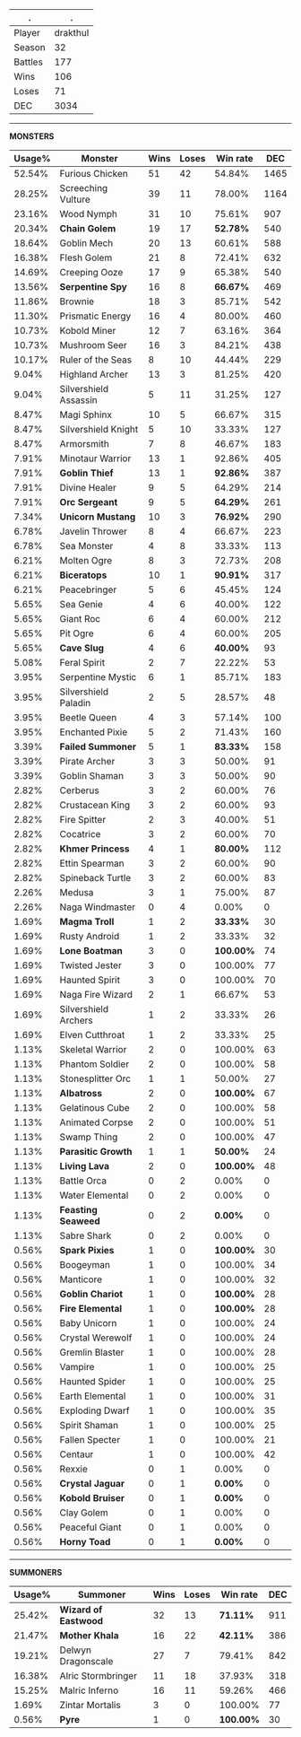 .|.
|-|-
Player|drakthul
Season|32
Battles|177
Wins|106
Loses|71
DEC|3034

---
**MONSTERS**

Usage%|Monster|Wins|Loses|Win rate|DEC|
-|-|-|-|-|-|
52.54%|Furious Chicken|51|42|54.84%|1465|
28.25%|Screeching Vulture|39|11|78.00%|1164|
23.16%|Wood Nymph|31|10|75.61%|907|
20.34%|**Chain Golem**|19|17|**52.78%**|540|
18.64%|Goblin Mech|20|13|60.61%|588|
16.38%|Flesh Golem|21|8|72.41%|632|
14.69%|Creeping Ooze|17|9|65.38%|540|
13.56%|**Serpentine Spy**|16|8|**66.67%**|469|
11.86%|Brownie|18|3|85.71%|542|
11.30%|Prismatic Energy|16|4|80.00%|460|
10.73%|Kobold Miner|12|7|63.16%|364|
10.73%|Mushroom Seer|16|3|84.21%|438|
10.17%|Ruler of the Seas|8|10|44.44%|229|
9.04%|Highland Archer|13|3|81.25%|420|
9.04%|Silvershield Assassin|5|11|31.25%|127|
8.47%|Magi Sphinx|10|5|66.67%|315|
8.47%|Silvershield Knight|5|10|33.33%|127|
8.47%|Armorsmith|7|8|46.67%|183|
7.91%|Minotaur Warrior|13|1|92.86%|405|
7.91%|**Goblin Thief**|13|1|**92.86%**|387|
7.91%|Divine Healer|9|5|64.29%|214|
7.91%|**Orc Sergeant**|9|5|**64.29%**|261|
7.34%|**Unicorn Mustang**|10|3|**76.92%**|290|
6.78%|Javelin Thrower|8|4|66.67%|223|
6.78%|Sea Monster|4|8|33.33%|113|
6.21%|Molten Ogre|8|3|72.73%|208|
6.21%|**Biceratops**|10|1|**90.91%**|317|
6.21%|Peacebringer|5|6|45.45%|124|
5.65%|Sea Genie|4|6|40.00%|122|
5.65%|Giant Roc|6|4|60.00%|212|
5.65%|Pit Ogre|6|4|60.00%|205|
5.65%|**Cave Slug**|4|6|**40.00%**|93|
5.08%|Feral Spirit|2|7|22.22%|53|
3.95%|Serpentine Mystic|6|1|85.71%|183|
3.95%|Silvershield Paladin|2|5|28.57%|48|
3.95%|Beetle Queen|4|3|57.14%|100|
3.95%|Enchanted Pixie|5|2|71.43%|160|
3.39%|**Failed Summoner**|5|1|**83.33%**|158|
3.39%|Pirate Archer|3|3|50.00%|91|
3.39%|Goblin Shaman|3|3|50.00%|90|
2.82%|Cerberus|3|2|60.00%|76|
2.82%|Crustacean King|3|2|60.00%|93|
2.82%|Fire Spitter|2|3|40.00%|51|
2.82%|Cocatrice|3|2|60.00%|70|
2.82%|**Khmer Princess**|4|1|**80.00%**|112|
2.82%|Ettin Spearman|3|2|60.00%|90|
2.82%|Spineback Turtle|3|2|60.00%|83|
2.26%|Medusa|3|1|75.00%|87|
2.26%|Naga Windmaster|0|4|0.00%|0|
1.69%|**Magma Troll**|1|2|**33.33%**|30|
1.69%|Rusty Android|1|2|33.33%|32|
1.69%|**Lone Boatman**|3|0|**100.00%**|74|
1.69%|Twisted Jester|3|0|100.00%|77|
1.69%|Haunted Spirit|3|0|100.00%|70|
1.69%|Naga Fire Wizard|2|1|66.67%|53|
1.69%|Silvershield Archers|1|2|33.33%|26|
1.69%|Elven Cutthroat|1|2|33.33%|25|
1.13%|Skeletal Warrior|2|0|100.00%|63|
1.13%|Phantom Soldier|2|0|100.00%|58|
1.13%|Stonesplitter Orc|1|1|50.00%|27|
1.13%|**Albatross**|2|0|**100.00%**|67|
1.13%|Gelatinous Cube|2|0|100.00%|58|
1.13%|Animated Corpse|2|0|100.00%|51|
1.13%|Swamp Thing|2|0|100.00%|47|
1.13%|**Parasitic Growth**|1|1|**50.00%**|24|
1.13%|**Living Lava**|2|0|**100.00%**|48|
1.13%|Battle Orca|0|2|0.00%|0|
1.13%|Water Elemental|0|2|0.00%|0|
1.13%|**Feasting Seaweed**|0|2|**0.00%**|0|
1.13%|Sabre Shark|0|2|0.00%|0|
0.56%|**Spark Pixies**|1|0|**100.00%**|30|
0.56%|Boogeyman|1|0|100.00%|34|
0.56%|Manticore|1|0|100.00%|32|
0.56%|**Goblin Chariot**|1|0|**100.00%**|28|
0.56%|**Fire Elemental**|1|0|**100.00%**|28|
0.56%|Baby Unicorn|1|0|100.00%|24|
0.56%|Crystal Werewolf|1|0|100.00%|24|
0.56%|Gremlin Blaster|1|0|100.00%|28|
0.56%|Vampire|1|0|100.00%|25|
0.56%|Haunted Spider|1|0|100.00%|25|
0.56%|Earth Elemental|1|0|100.00%|31|
0.56%|Exploding Dwarf|1|0|100.00%|35|
0.56%|Spirit Shaman|1|0|100.00%|25|
0.56%|Fallen Specter|1|0|100.00%|21|
0.56%|Centaur|1|0|100.00%|42|
0.56%|Rexxie|0|1|0.00%|0|
0.56%|**Crystal Jaguar**|0|1|**0.00%**|0|
0.56%|**Kobold Bruiser**|0|1|**0.00%**|0|
0.56%|Clay Golem|0|1|0.00%|0|
0.56%|Peaceful Giant|0|1|0.00%|0|
0.56%|**Horny Toad**|0|1|**0.00%**|0|

---
**SUMMONERS**

Usage%|Summoner|Wins|Loses|Win rate|DEC|
-|-|-|-|-|-|
25.42%|**Wizard of Eastwood**|32|13|**71.11%**|911|
21.47%|**Mother Khala**|16|22|**42.11%**|386|
19.21%|Delwyn Dragonscale|27|7|79.41%|842|
16.38%|Alric Stormbringer|11|18|37.93%|318|
15.25%|Malric Inferno|16|11|59.26%|466|
1.69%|Zintar Mortalis|3|0|100.00%|77|
0.56%|**Pyre**|1|0|**100.00%**|30|
